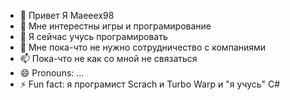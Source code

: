 - 👋 Привет Я Maeeex98
- 👀 Мне интерестны игры и програмирование
- 🌱 Я сейчас учусь програмировать
- 💞️ Мне пока-что не нужно сотрудничество с компаниями
- 📫 Пока-что не как со мной не связаться
- 😄 Pronouns: ...
- ⚡ Fun fact: я програмист Scrach и Turbo Warp и "я учусь" C#
